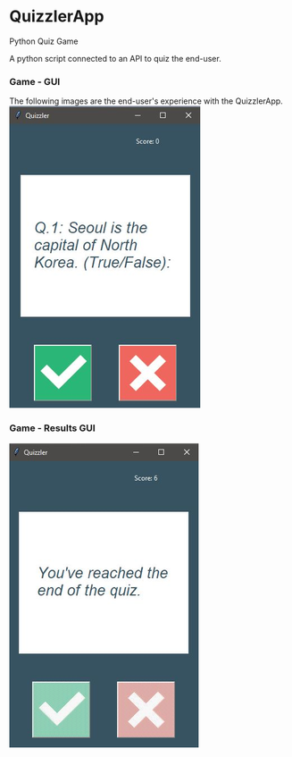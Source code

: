 # QuizzlerApp
Python Quiz Game

A python script connected to an API to quiz the end-user. 

### Game - GUI
The following images are the end-user's experience with the QuizzlerApp.
![](GUI/image_quiz_1.JPG)


### Game - Results GUI
![](GUI/image_quiz_2.JPG)


